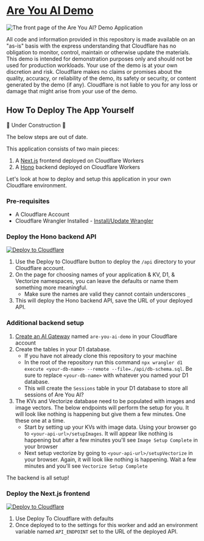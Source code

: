 # [Are You AI Demo](https://areyouaidemo.com/)

![The front page of the Are You AI? Demo Application](https://github.com/user-attachments/assets/d64211c7-4ced-484a-ad19-7ad9a2af9c5c)

All code and information provided in this repository is made available on an "as-is" basis with the express understanding that Cloudflare has no obligation to monitor, control, maintain or otherwise update the materials. This demo is intended for demonstration purposes only and should not be used for production workloads. Your use of the demo is at your own discretion and risk. Cloudflare makes no claims or promises about the quality, accuracy, or reliability of the demo, its safety or security, or content generated by the demo (if any). Cloudflare is not liable to you for any loss or damage that might arise from your use of the demo.

## How To Deploy The App Yourself

🚧 Under Construction 🚧

The below steps are out of date.

This application consists of two main pieces:

1. A [Next.js](https://nextjs.org/) frontend deployed on Cloudflare Workers
2. A [Hono](https://hono.dev/) backend deployed on Cloudflare Workers

Let's look at how to deploy and setup this application in your own Cloudflare environment.

### Pre-requisites

- A Cloudflare Account
- Cloudflare Wrangler Installed - [Install/Update Wrangler](https://developers.cloudflare.com/workers/wrangler/install-and-update/)
  
### Deploy the Hono backend API

[![Deploy to Cloudflare](https://deploy.workers.cloudflare.com/button)](https://deploy.workers.cloudflare.com/?url=https://github.com/thomas-desmond/are-you-ai-demo/tree/main/api)

1. Use the Deploy to Cloudflare button to deploy the `/api` directory to your Cloudflare account.
2. On the page for choosing names of your application & KV, D1, & Vectorize namespaces, you can leave the defaults or name them something more meaningful.
    * Make sure the names are valid they cannot contain underscores `_`
3. This will deploy the Hono backend API, save the URL of your deployed API.

### Additional backend setup

1. [Create an AI Gateway](https://developers.cloudflare.com/ai-gateway/get-started/#create-gateway) named `are-you-ai-demo` in your Cloudflare account
2. Create the tables in your D1 database.
    * If you have not already clone this repository to your machine
    * In the root of the repository run this command `npx wrangler d1 execute <your-db-name> --remote --file=./api/db-schema.sql`. Be sure to replace `<your-db-name>` with whatever you named your D1 database.
    * This will create the `Sessions` table in your D1 database to store all sessions of Are You AI?
3. The KVs and Vectorize database need to be populated with images and image vectors. The below endpoints will perform the setup for you. It will look like nothing is happening but give them a few minutes. One these one at a time.
    * Start by setting up your KVs with image data. Using your browser go to `<your-api-url>/setupImages`. It will appear like nothing is happening but after a few minutes you'll see `Image Setup Complete` in your browser
    * Next setup vectorize by going to `<your-api-url>/setupVectorize` in your browser. Again, it will look like nothing is happening. Wait a few minutes and you'll see `Vectorize Setup Complete`


The backend is all setup!

### Deploy the Next.js frontend

[![Deploy to Cloudflare](https://deploy.workers.cloudflare.com/button)](https://deploy.workers.cloudflare.com/?url=https://github.com/thomas-desmond/are-you-ai-demo/tree/main/frontend)


1. Use Deploy To Cloudflare with defaults
2. Once deployed to to the settings for this worker and add an environment variable named `API_ENDPOINT` set to the URL of the deployed API.
